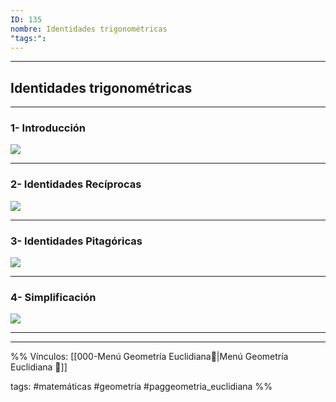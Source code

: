 ```yaml
---
ID: 135
nombre: Identidades trigonométricas
"tags:":
---
```

___
## Identidades trigonométricas
___
### 1- Introducción
![](https://youtu.be/PbvKVSWyvpI?si=XtRwJYL5tEfqSI3_)

___
### 2- Identidades Recíprocas
![](https://youtu.be/3FjBlgSSlok?si=5rsh5fm7Mv9VDz-_)

___
### 3- Identidades Pitagóricas
![](https://youtu.be/jDAsavdm7Mc?si=TPmuZKBbW44paypB)

___
### 4- Simplificación
![](https://youtu.be/ox1wH5OORn8?si=Gz5B8yBBrIibeCdq)

___


















































___

%%
Vínculos:
[[000-Menú Geometría Euclidiana📃|Menú Geometría Euclidiana 📃]] 

tags:
#matemáticas #geometría  #paggeometria_euclidiana 
%%